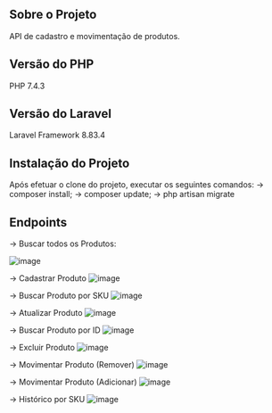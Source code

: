 
## Sobre o Projeto

API de cadastro e movimentação de produtos.

## Versão do PHP

 PHP 7.4.3

## Versão do Laravel

Laravel Framework 8.83.4

## Instalação do Projeto

Após efetuar o clone do projeto, executar os seguintes comandos: 
-> composer install; 
-> composer update; 
-> php artisan migrate 


## Endpoints

-> Buscar todos os Produtos: 

![image](https://user-images.githubusercontent.com/53908209/158003155-2feea134-83ba-4391-8a11-f44a70ffa032.png)

-> Cadastrar Produto
![image](https://user-images.githubusercontent.com/53908209/158003193-9d24ee19-cb2b-4191-aa97-253ab6373e65.png)

-> Buscar Produto por SKU
![image](https://user-images.githubusercontent.com/53908209/158003317-e33fb9a2-c683-4393-b9c4-42f0f7208019.png)

-> Atualizar Produto
![image](https://user-images.githubusercontent.com/53908209/158003242-29ab9e11-3890-424f-bc31-e13368797d2c.png)

-> Buscar Produto por ID
![image](https://user-images.githubusercontent.com/53908209/158003256-b77415a5-4c8f-43c7-9033-e92223b2ff3d.png)

-> Excluir Produto
![image](https://user-images.githubusercontent.com/53908209/158003329-9e358495-05ac-450b-a585-242f0bbf77df.png)

-> Movimentar Produto (Remover)
![image](https://user-images.githubusercontent.com/53908209/158003351-7373b2d4-2cd2-4aa1-92b5-82cf4964dd04.png)

-> Movimentar Produto (Adicionar) 
![image](https://user-images.githubusercontent.com/53908209/158003366-5c850a4d-6909-45c9-b4f7-423f65aa2f61.png)

-> Histórico por SKU
![image](https://user-images.githubusercontent.com/53908209/158003390-6448201a-4c28-4a08-88cf-006d3878283e.png)



